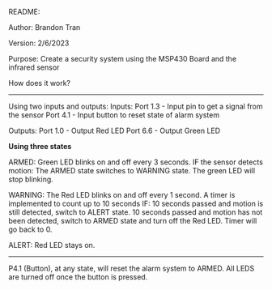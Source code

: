 README:

Author: Brandon Tran

Version: 2/6/2023

Purpose: Create a security system using the MSP430 Board and the infrared sensor

How does it work?

****
Using two inputs and outputs:
Inputs:
	Port 1.3 - Input pin to get a signal from the sensor
	Port 4.1 - Input button to reset state of alarm system

Outputs:
	Port 1.0 - Output Red LED
	Port 6.6 - Output Green LED


**Using three states**

ARMED:
	Green LED blinks on and off every 3 seconds.
	IF the sensor detects motion:
 The ARMED state switches to WARNING state. 
The green LED will stop blinking.

WARNING:
	The Red LED blinks on and off every 1 second.
	A timer is implemented to count up to 10 seconds
	IF:
10 seconds passed and motion is still detected, switch to ALERT state.
10 seconds passed and motion has not been detected, switch to ARMED state and turn off the Red LED.
	Timer will go back to 0.

ALERT:
	Red LED stays on.


****
P4.1 (Button), at any state, will reset the alarm system to ARMED. All LEDS are turned off once the button is pressed.
